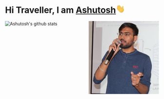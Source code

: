 <h1>Hi Traveller, I am <a href="https://ashutoshhathidara.com/">Ashutosh</a><img src="https://raw.githubusercontent.com/ABSphreak/ABSphreak/master/gifs/Hi.gif" width="30px"></h1>
<img align='right' src="my_image.jpeg" width="230">

![Ashutosh's github stats](https://github-readme-stats.vercel.app/api?username=ashutosh1919&show_icons=true)
